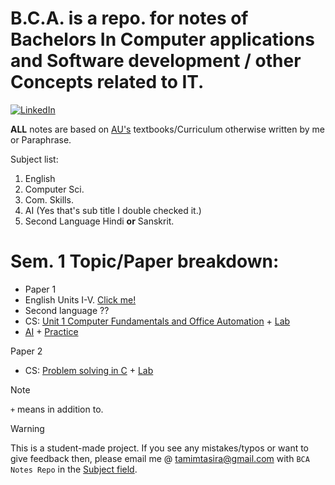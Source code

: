 # B.C.A. is a repo. for notes of Bachelors In Computer applications and Software development / other Concepts related to IT.

[![LinkedIn](https://img.shields.io/badge/LinkedIn-Profile-blue?style=for-the-badge&logo=linkedin)](https://www.linkedin.com/in/TamimTasira/)


**ALL** notes are based on [AU's](https://www.andhrauniversity.edu.in/) textbooks/Curriculum otherwise written by me or Paraphrase.

Subject list:
1. English
2. Computer Sci.
3. Com. Skills.
4. AI (Yes that's sub title I double checked it.)
5. Second Language Hindi **or** Sanskrit.

# Sem. 1 Topic/Paper breakdown:
- Paper 1
 - English Units I-V. [Click me!](https://github.com/pingforhelp/BCA/blob/main/Docs/bca%20Syllabus.md#course-1-english-bridge-i-life-skills)
 - Second language ??
 - CS: [Unit 1 Computer Fundamentals and Office Automation](https://github.com/pingforhelp/BCA/blob/main/Docs/bca%20Syllabus.md#course-1-computer-fundamentals-and-office-automation) + [Lab](https://github.com/pingforhelp/BCA/blob/main/Docs/bca%20Syllabus.md#course-1p-computer-fundamentals-and-office-automation-practical)
 - [AI](https://github.com/pingforhelp/BCA/blob/main/Docs/bca%20Syllabus.md#course-1-ai-fundamentals) + [Practice](https://github.com/pingforhelp/BCA/blob/main/Docs/bca%20Syllabus.md#course-1p-ai-fundamentals-practice)  
 
 Paper 2
 - CS: [Problem solving in C](https://github.com/pingforhelp/BCA/blob/main/Docs/bca%20Syllabus.md#course-2--problem-solving-using-c) + [Lab](https://github.com/pingforhelp/BCA/blob/main/Docs/bca%20Syllabus.md#course-2p-problem-solving-using-c-practical)

> [!NOTE]
> ```+``` means in addition to.

> [!WARNING]
> This is a student-made project. If you see any mistakes/typos or want to give feedback then, please email me @ [tamimtasira@gmail.com](mailto:tamimtasira@gmail.com) with ```BCA Notes Repo``` in the [Subject field](https://www.cliently.com/blog/what-is-subject-in-email-with-examplev).   


